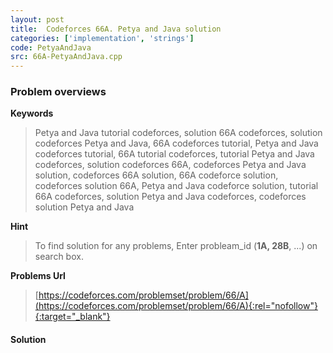 ```yaml
---
layout: post
title:  Codeforces 66A. Petya and Java solution
categories: ['implementation', 'strings']
code: PetyaAndJava
src: 66A-PetyaAndJava.cpp
---
```

### **Problem overviews**

**Keywords**
> Petya and Java tutorial codeforces, solution 66A codeforces, solution codeforces Petya and Java, 66A codeforces tutorial, Petya and Java codeforces tutorial, 66A tutorial codeforces, tutorial Petya and Java codeforces, solution codeforces 66A, codeforces Petya and Java solution, codeforces 66A solution, 66A codeforce solution, codeforces solution 66A, Petya and Java codeforce solution, tutorial 66A codeforces, solution Petya and Java codeforces, codeforces solution Petya and Java

**Hint**
> To find solution for any problems, Enter probleam_id (**1A, 28B**, ...) on search box. 

**Problems Url**
> [https://codeforces.com/problemset/problem/66/A](https://codeforces.com/problemset/problem/66/A){:rel="nofollow"}{:target="_blank"}

#### **Solution**



